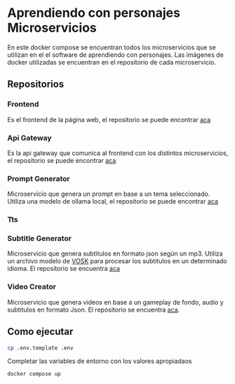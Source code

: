 # Aprendiendo con personajes Microservicios

En este docker compose se encuentran todos los microservicios que se utilizan en el el software de aprendiendo con personajes.
Las imágenes de docker utilizadas se encuentran en el repositorio de cada microservicio.

## Repositorios

### Frontend

Es el frontend de la página web, el repositorio se puede encontrar [aca](https://github.com/reels-automation/reels-automation-frontend-new)

### Api Gateway

Es la api gateway que comunica al frontend con los distintos microservicios, el repositorio se puede encontrar [aca](https://github.com/reels-automation/reels-automation-api-gateway-new)

### Prompt Generator

Microservicio que genera un prompt en base a un tema seleccionado. Utiliza una modelo de ollama local, el repositorio se puede encontrar [aca](https://github.com/reels-automation/reels-automation-prompt-generator)

### Tts

### Subtitle Generator

Microservicio que genera subtitulos en formato json según un mp3. Utiliza un archivo modelo de [VOSK](https://alphacephei.com/vosk/models) para procesar los subtitulos en un determinado idioma. El repositorio se encuentra [aca](https://github.com/reels-automation/reels-automation-subtitles-generator)


### Video Creator

Microservicio que genera videos en base a un gameplay de fondo, audio y subtitulos en formato Json. El repositorio se encuentra [aca](https://github.com/reels-automation/reels-automation-video-creator).

## Como ejecutar

```bash
cp .env.template .env
```

Completar las variables de entorno con los valores apropiadaos

```bash
docker compose up
```
